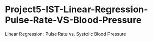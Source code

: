 # Project5-IST-Linear-Regression-Pulse-Rate-VS-Blood-Pressure
Linear Regression: Pulse Rate vs. Systolic Blood Pressure
